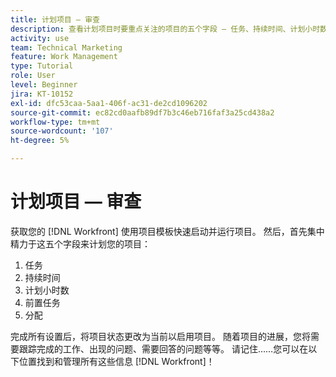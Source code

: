 ```yaml
---
title: 计划项目 — 审查
description: 查看计划项目时要重点关注的项目的五个字段 — 任务、持续时间、计划小时数、前置任务以及分配。
activity: use
team: Technical Marketing
feature: Work Management
type: Tutorial
role: User
level: Beginner
jira: KT-10152
exl-id: dfc53caa-5aa1-406f-ac31-de2cd1096202
source-git-commit: ec82cd0aafb89df7b3c46eb716faf3a25cd438a2
workflow-type: tm+mt
source-wordcount: '107'
ht-degree: 5%

---
```


# 计划项目 — 审查

获取您的 [!DNL  Workfront] 使用项目模板快速启动并运行项目。 然后，首先集中精力于这五个字段来计划您的项目：

1. 任务
1. 持续时间
1. 计划小时数
1. 前置任务
1. 分配

完成所有设置后，将项目状态更改为当前以启用项目。 随着项目的进展，您将需要跟踪完成的工作、出现的问题、需要回答的问题等等。 请记住……您可以在以下位置找到和管理所有这些信息 [!DNL Workfront]！

<!---
footer urls for the LP
Plan a project 
Edit projects
Overview of the project planned start date
Overview of the project planned completion date
Tasks overview
Task duration and duration types 
Use task predecessors 
Modify multiple user assignments in a task list
Notifications: Information about work assigned to me 
--->
